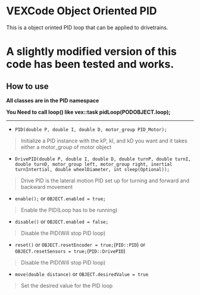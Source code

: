 # VEXCode Object Oriented PID

This is a object orinted PID loop that can be applied to drivetrains.

# A slightly modified version of this code has been tested and works.

## How to use

**All classes are in the PID namespace**

**You Need to call loop() like vex::task pidLoop(PODOBJECT.loop);**

<hr>

* ``PID(double P, double I, double D, motor_group PID_Motor);``

>Initialize a PID instance with the kP, kI, and kD you want and it takes either a motor_group of motor object

* ``DrivePID(double P, double I, double D, double turnP, double turnI, double turnD, motor_group left, motor_group right, inertial turnIntertial, double wheelDiameter, int sleep(Optional));``

>Drive PID is the lateral motion PID set up for turning and forward and backward movement

* ``enable();`` or ``OBJECT.enabled = true;``

>Enable the PID(Loop has to be running)

* ``disable()`` or ``OBJECT.enabled = false;``

>Disable the PID(Will stop PID loop)

* ``reset()`` or ``OBJECT.resetEncoder = true;``(``PID::PID``) or ``OBJECT.resetSensors = true;``(``PID::DrivePID``)

>Disable the PID(Will stop PID loop)

* ``move(double distance)`` or ``OBJECT.desiredValue = true``

>Set the desired value for the PID loop
